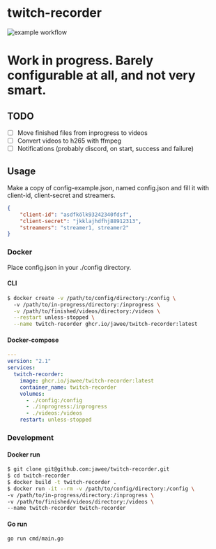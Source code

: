 # twitch-recorder
![example workflow](https://github.com/jawee/twitch-recorder/actions/workflows/build-and-test.yml/badge.svg)
# Work in progress. Barely configurable at all, and not very smart.


## TODO
- [ ] Move finished files from inprogress to videos
- [ ] Convert videos to h265 with ffmpeg
- [ ] Notifications (probably discord, on start, success and failure)

## Usage
Make a copy of config-example.json, named config.json and fill it with 
client-id, client-secret and streamers. 

```json
{
    "client-id": "asdfkölk93242340fdsf",
    "client-secret": "jkklajhdfhj88912313",
    "streamers": "streamer1, streamer2"
}
```


### Docker
Place config.json in your ./config directory.


#### CLI

```bash
$ docker create -v /path/to/config/directory:/config \ 
  -v /path/to/in-progress/directory:/inprogress \
  -v /path/to/finished/videos/directory:/videos \
  --restart unless-stopped \
  --name twitch-recorder ghcr.io/jawee/twitch-recorder:latest
```

#### Docker-compose

```yaml
---
version: "2.1"
services:
  twitch-recorder:
    image: ghcr.io/jawee/twitch-recorder:latest
    container_name: twitch-recorder
    volumes:
      - ./config:/config
      - ./inprogress:/inprogress
      - ./videos:/videos
    restart: unless-stopped
```


### Development


#### Docker run

```bash
$ git clone git@github.com:jawee/twitch-recorder.git
$ cd twitch-recorder
$ docker build -t twitch-recorder .
$ docker run -it --rm -v /path/to/config/directory:/config \ 
-v /path/to/in-progress/directory:/inprogress \
-v /path/to/finished/videos/directory:/videos \
--name twitch-recorder twitch-recorder
```

#### Go run
```bash
go run cmd/main.go 
```
